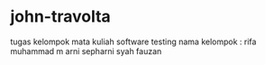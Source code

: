 # john-travolta
tugas kelompok mata kuliah software testing
nama kelompok : rifa muhammad m
                arni sepharni
                syah fauzan
